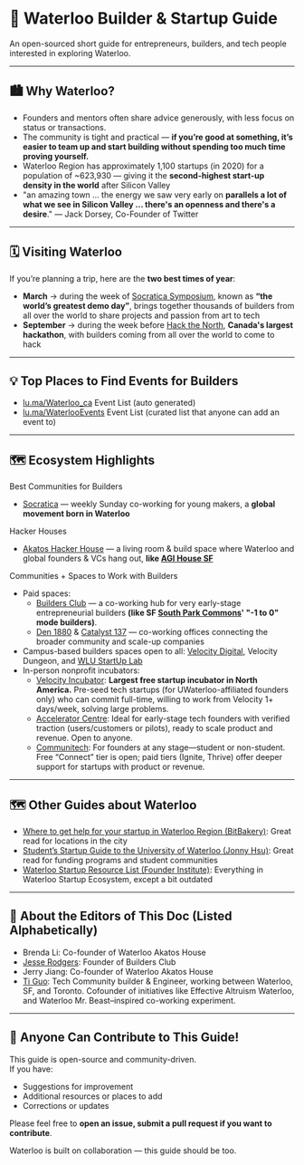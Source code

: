 # 🌟 Waterloo Builder & Startup Guide

An open-sourced short guide for entrepreneurs, builders, and tech people interested in exploring Waterloo.  

---

## 🏙️ Why Waterloo?

- Founders and mentors often share advice generously, with less focus on status or transactions.
- The community is tight and practical — **if you’re good at something, it’s easier to team up and start building without spending too much time proving yourself.**
- Waterloo Region has approximately 1,100 startups (in 2020) for a population of ~623,930 — giving it the **second-highest start-up density in the world** after Silicon Valley
- "an amazing town ... the energy we saw very early on **parallels a lot of what we see in Silicon Valley ... there's an openness and there's a desire**." — Jack Dorsey, Co-Founder of Twitter

---

## 🗓️ Visiting Waterloo

If you’re planning a trip, here are the **two best times of year**:  
- **March** → during the week of [Socratica Symposium](https://welcome.socratica.info/), known as **“the world’s greatest demo day”**, brings together thousands of builders from all over the world to share projects and passion from art to tech
- **September** → during the week before [Hack the North](https://hackthenorth.com/), **Canada's largest hackathon**, with builders coming from all over the world to come to hack

---
## 💡 Top Places to Find Events for Builders   

- [lu.ma/Waterloo_ca](https://lu.ma/waterloo_ca) Event List (auto generated)
- [lu.ma/WaterlooEvents](https://lu.ma/waterlooevents) Event List (curated list that anyone can add an event to)

---

## 🗺️ Ecosystem Highlights
Best Communities for Builders  
- [Socratica](https://www.socratica.info/) — weekly Sunday co-working for young makers, a **global movement born in Waterloo**  

Hacker Houses  
- [Akatos Hacker House](https://www.akatos.house/) — a living room & build space where Waterloo and global founders & VCs hang out, **like [AGI House SF](https://agihouse.ai/)** 

Communities + Spaces to Work with Builders  
- Paid spaces:
  - [Builders Club](https://buildersclub.ca/) — a co-working hub for very early-stage entrepreneurial builders **(like SF [South Park Commons](https://www.southparkcommons.com/)' "-1 to 0" mode builders)**.
  - [Den 1880](https://www.den1880.co/) & [Catalyst 137](https://catalyst-137.com/) — co-working offices connecting the broader community and scale-up companies  
- Campus-based builders spaces open to all: [Velocity Digital](https://www.velocityincubator.com/programs-events/student-spaces), Velocity Dungeon, and [WLU StartUp Lab](https://students.wlu.ca/work-leadership-and-volunteering/entrepreneurship)  
- In-person nonprofit incubators:
  - [Velocity Incubator](https://www.velocityincubator.com/): **Largest free startup incubator in North America.** Pre-seed tech startups (for UWaterloo-affiliated founders only) who can commit full-time, willing to work from Velocity 1+ days/week, solving large problems. 
  - [Accelerator Centre](https://www.acceleratorcentre.com/): Ideal for early-stage tech founders with verified traction (users/customers or pilots), ready to scale product and revenue. Open to anyone.
  - [Communitech](http://www.communitech.ca/): For founders at any stage—student or non-student. Free “Connect” tier is open; paid tiers (Ignite, Thrive) offer deeper support for startups with product or revenue. 


---

## 🗺️ Other Guides about Waterloo

- [Where to get help for your startup in Waterloo Region (BitBakery)](https://www.bitbakery.co/blog/where-to-get-help-for-your-startup-in-waterloo-region): Great read for locations in the city
- [Student’s Startup Guide to the University of Waterloo (Jonny Hsu)](https://jonnyhsu.substack.com/p/students-guide-to-the-university): Great read for funding programs and student communities
- [Waterloo Startup Resource List (Founder Institute)](https://fi.co/insight/waterloo-startup-resource-list-400-accelerators-investors-and-more): Everything in Waterloo Startup Ecosystem, except a bit outdated

---

## 👤 About the Editors of This Doc (Listed Alphabetically)
- Brenda Li: Co-founder of Waterloo Akatos House
- [Jesse Rodgers](https://buildersclub.ca/): Founder of Builders Club
- Jerry Jiang: Co-founder of Waterloo Akatos House
- [Ti Guo](https://tiguo.notion.site/): Tech Community builder & Engineer, working between Waterloo, SF, and Toronto. Cofounder of initiatives like Effective Altruism Waterloo, and Waterloo Mr. Beast–inspired co-working experiment.  

---

## 🤝 Anyone Can Contribute to This Guide!

This guide is open-source and community-driven.  
If you have:  
- Suggestions for improvement  
- Additional resources or places to add  
- Corrections or updates  

Please feel free to **open an issue, submit a pull request if you want to contribute**.  

Waterloo is built on collaboration — this guide should be too.  

